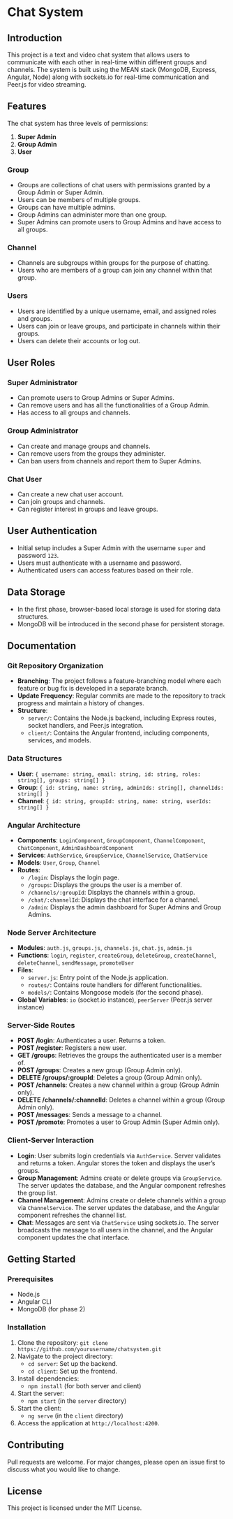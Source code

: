 # Chat System

## Introduction
This project is a text and video chat system that allows users to communicate with each other in real-time within different groups and channels. The system is built using the MEAN stack (MongoDB, Express, Angular, Node) along with sockets.io for real-time communication and Peer.js for video streaming.

## Features
The chat system has three levels of permissions:
1. **Super Admin**
2. **Group Admin**
3. **User**

### Group
- Groups are collections of chat users with permissions granted by a Group Admin or Super Admin.
- Users can be members of multiple groups.
- Groups can have multiple admins.
- Group Admins can administer more than one group.
- Super Admins can promote users to Group Admins and have access to all groups.

### Channel
- Channels are subgroups within groups for the purpose of chatting.
- Users who are members of a group can join any channel within that group.

### Users
- Users are identified by a unique username, email, and assigned roles and groups.
- Users can join or leave groups, and participate in channels within their groups.
- Users can delete their accounts or log out.

## User Roles

### Super Administrator
- Can promote users to Group Admins or Super Admins.
- Can remove users and has all the functionalities of a Group Admin.
- Has access to all groups and channels.

### Group Administrator
- Can create and manage groups and channels.
- Can remove users from the groups they administer.
- Can ban users from channels and report them to Super Admins.

### Chat User
- Can create a new chat user account.
- Can join groups and channels.
- Can register interest in groups and leave groups.

## User Authentication
- Initial setup includes a Super Admin with the username `super` and password `123`.
- Users must authenticate with a username and password.
- Authenticated users can access features based on their role.

## Data Storage
- In the first phase, browser-based local storage is used for storing data structures.
- MongoDB will be introduced in the second phase for persistent storage.

## Documentation

### Git Repository Organization
- **Branching**: The project follows a feature-branching model where each feature or bug fix is developed in a separate branch.
- **Update Frequency**: Regular commits are made to the repository to track progress and maintain a history of changes.
- **Structure**:
  - `server/`: Contains the Node.js backend, including Express routes, socket handlers, and Peer.js integration.
  - `client/`: Contains the Angular frontend, including components, services, and models.

### Data Structures
- **User**: `{ username: string, email: string, id: string, roles: string[], groups: string[] }`
- **Group**: `{ id: string, name: string, adminIds: string[], channelIds: string[] }`
- **Channel**: `{ id: string, groupId: string, name: string, userIds: string[] }`

### Angular Architecture
- **Components**: `LoginComponent`, `GroupComponent`, `ChannelComponent`, `ChatComponent`, `AdminDashboardComponent`
- **Services**: `AuthService`, `GroupService`, `ChannelService`, `ChatService`
- **Models**: `User`, `Group`, `Channel`
- **Routes**:
  - `/login`: Displays the login page.
  - `/groups`: Displays the groups the user is a member of.
  - `/channels/:groupId`: Displays the channels within a group.
  - `/chat/:channelId`: Displays the chat interface for a channel.
  - `/admin`: Displays the admin dashboard for Super Admins and Group Admins.

### Node Server Architecture
- **Modules**: `auth.js`, `groups.js`, `channels.js`, `chat.js`, `admin.js`
- **Functions**: `login`, `register`, `createGroup`, `deleteGroup`, `createChannel`, `deleteChannel`, `sendMessage`, `promoteUser`
- **Files**:
  - `server.js`: Entry point of the Node.js application.
  - `routes/`: Contains route handlers for different functionalities.
  - `models/`: Contains Mongoose models (for the second phase).
- **Global Variables**: `io` (socket.io instance), `peerServer` (Peer.js server instance)

### Server-Side Routes
- **POST /login**: Authenticates a user. Returns a token.
- **POST /register**: Registers a new user.
- **GET /groups**: Retrieves the groups the authenticated user is a member of.
- **POST /groups**: Creates a new group (Group Admin only).
- **DELETE /groups/:groupId**: Deletes a group (Group Admin only).
- **POST /channels**: Creates a new channel within a group (Group Admin only).
- **DELETE /channels/:channelId**: Deletes a channel within a group (Group Admin only).
- **POST /messages**: Sends a message to a channel.
- **POST /promote**: Promotes a user to Group Admin (Super Admin only).

### Client-Server Interaction
- **Login**: User submits login credentials via `AuthService`. Server validates and returns a token. Angular stores the token and displays the user’s groups.
- **Group Management**: Admins create or delete groups via `GroupService`. The server updates the database, and the Angular component refreshes the group list.
- **Channel Management**: Admins create or delete channels within a group via `ChannelService`. The server updates the database, and the Angular component refreshes the channel list.
- **Chat**: Messages are sent via `ChatService` using sockets.io. The server broadcasts the message to all users in the channel, and the Angular component updates the chat interface.

## Getting Started
### Prerequisites
- Node.js
- Angular CLI
- MongoDB (for phase 2)

### Installation
1. Clone the repository: `git clone https://github.com/yourusername/chatsystem.git`
2. Navigate to the project directory:
   - `cd server`: Set up the backend.
   - `cd client`: Set up the frontend.
3. Install dependencies:
   - `npm install` (for both server and client)
4. Start the server:
   - `npm start` (in the `server` directory)
5. Start the client:
   - `ng serve` (in the `client` directory)
6. Access the application at `http://localhost:4200`.

## Contributing
Pull requests are welcome. For major changes, please open an issue first to discuss what you would like to change.

## License
This project is licensed under the MIT License.
